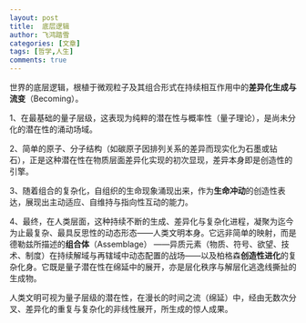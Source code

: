 ```yaml
---
layout: post
title:  底层逻辑
author: 飞鸿踏雪
categories: [文章]
tags: [哲学,人生]
comments: true
---
```

世界的底层逻辑，根植于微观粒子及其组合形式在持续相互作用中的**差异化生成与流变**（Becoming）。

1、在最基础的量子层级，这表现为纯粹的潜在性与概率性（量子理论），是尚未分化的潜在性的涌动场域。

2、简单的原子、分子结构（如碳原子因排列关系的差异而现实化为石墨或钻石），正是这种潜在性在物质层面差异化实现的初次显现，差异本身即是创造性的引擎。

3、随着组合的复杂化，自组织的生命现象涌现出来，作为**生命冲动**的创造性表达，展现出主动适应、自维持与指向性互动的能力。

4、最终，在人类层面，这种持续不断的生成、差异化与复杂化进程，凝聚为迄今为止最复杂、最具反思性的动态形态——人类文明本身。它远非简单的映射，而是德勒兹所描述的**组合体**（Assemblage） ——异质元素（物质、符号、欲望、技术、制度）在持续解域与再辖域中动态配置的战场——以及柏格森**创造性进化**的复杂化身。它既是量子潜在性在绵延中的展开，亦是层化秩序与解层化逃逸线撕扯的生成物。

人类文明可视为量子层级的潜在性，在漫长的时间之流（绵延）中，经由无数次分叉、差异化的重复与复杂化的非线性展开，所生成的惊人成果。
